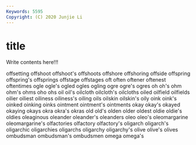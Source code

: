 ```yaml
---
Keywords: 5595
Copyright: (C) 2020 Junjie Li
---
```


# title

Write contents here!!!
 
offsetting 
offshoot 
offshoot's 
offshoots 
offshore 
offshoring 
offside
offspring 
offspring's 
offsprings 
offstage 
offstages 
oft 
often 
oftener 
oftenest 
oftentimes
ogle 
ogle's 
ogled 
ogles 
ogling 
ogre 
ogre's 
ogres 
oh 
oh's
ohm 
ohm's 
ohms 
oho 
ohs 
oil 
oil's 
oilcloth 
oilcloth's 
oilcloths
oiled 
oilfield 
oilfields 
oilier 
oiliest 
oiliness 
oiliness's 
oiling 
oils 
oilskin
oilskin's 
oily 
oink 
oink's 
oinked 
oinking 
oinks 
ointment 
ointment's 
ointments
okay 
okay's 
okayed 
okaying 
okays 
okra 
okra's 
okras 
old 
old's
olden 
older 
oldest 
oldie 
oldie's 
oldies 
oleaginous 
oleander 
oleander's 
oleanders
oleo 
oleo's 
oleomargarine 
oleomargarine's 
olfactories 
olfactory 
olfactory's 
oligarch 
oligarch's 
oligarchic
oligarchies 
oligarchs 
oligarchy 
oligarchy's 
olive 
olive's 
olives 
ombudsman 
ombudsman's 
ombudsmen
omega 
omega's 
